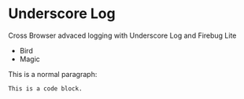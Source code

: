 Underscore Log
===============

Cross Browser advaced logging with Underscore Log and Firebug Lite

<ul>
<li>Bird</li>
<li>Magic</li>
</ul>

<p>This is a normal paragraph:</p>

<pre><code>This is a code block.
</code></pre>